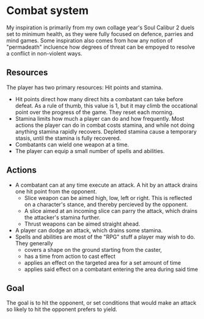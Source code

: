 # Combat system

My inspiration is primarily from my own collage year's Soul Calibur 2 duels set to minimum health, as they were fully focused on defence, parries and mind games.
Some inspiration also comes from how any notion of "permadeath" incluence how degrees of threat can be empoyed to resolve a conflict in non-violent ways.

## Resources

The player has two primary resources: Hit points and stamina.

- Hit points direct how many direct hits a combatant can take before defeat. As a rule of thumb, this value is 1, but it may climb the occational point over the progress of the game. They reset each morning.
- Stamina limits how much a player can do and how frequently. Most actions the player can do in combat costs stamina, and while not doing anything stamina rapidly recovers. Depleted stamina cause a temporary stasis, until the stamina is fully recovered.
- Combatants can wield one weapon at a time.
- The player can equip a small number of spells and abilities.

## Actions
 <!-- Jag vill introducera skjutvapen, men det skapar för många undantag och märkliga relationer. Tänk på de som förmågor just nu, och kanske kan de vävas in som vapen senare. -->
- A combatant can at any time execute an attack. A hit by an attack drains one hit point from the opponent.
  - Slice weapon can be aimed high, low, left or right. This is reflected on a character's stance, and thereby percieved by the opponent.
  - A slice aimed at an incoming slice can parry the attack, which drains the attacker's stamina further.
  - Thrust weapons can be aimed straight ahead.
- A player can dodge an attack, which drains some stamina.
- Spells and abilities are most of the "RPG" stuff a player may wish to do. They generally
  - covers a shape on the ground starting from the caster,
  - has a time from action to cast effect
  - applies an effect on the targeted area for a set amount of time
  - applies said effect on a combatant entering the area during said time

## Goal

The goal is to hit the opponent, or set conditions that would make an attack so likely to hit the opponent prefers to yield.
